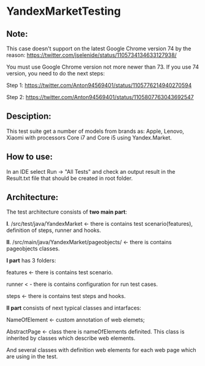 # YandexMarketTesting
**Note**: 
---
This case doesn't support on the latest Google Chrome version 74 by the reason: https://twitter.com/jselenide/status/1105734134633127938/

You must use Google Chrome version not more newer than 73. If you use 74 version, you need to do the next steps: 

Step 1: 
https://twitter.com/Anton94569401/status/1105776214940270594 

Step 2: 
https://twitter.com/Anton94569401/status/1105807763043692547

**Desciption**:
---
This test suite get a number of models from brands as: Apple, Lenovo, Xiaomi with processors Core i7 and Core i5 using Yandex.Market.

**How to use**:
---
In an IDE select Run -> "All Tests" and check an output result in the Result.txt file that should be created in root folder. 

**Architecture**:
---
The test architecture consists of **two main part**:

**I**. /src/test/java/YandexMarket <- there is contains test scenario(features), definition of steps, runner and hooks.

**II**. /src/main/java/YandexMarket/pageobjects/ <- there is contains pageobjects classes.

**I part** has 3 folders:

features <- there is contains test scenario.

runner < - there is contains configuration for run test cases.

steps <- there is contains test steps and hooks.

**II part** consists of next typical classes and intarfaces:

NameOfElement <- custom annotation of web elemets;

AbstractPage <- class there is nameOfElements definited. This class is inherited by classes which describe web elements.

And several classes with definition web elements for each web page which are using in the test.

